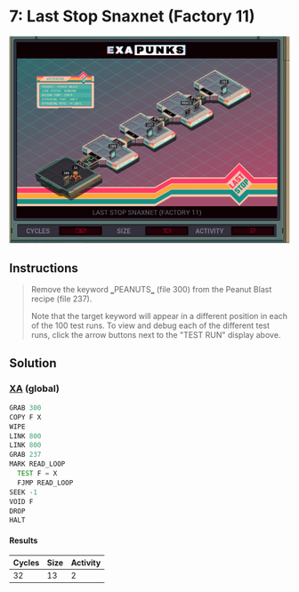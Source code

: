 # 7: Last Stop Snaxnet (Factory 11)

<div align="center"><img src="EXAPUNKS - Last Stop SNAXNET (32, 13, 2, 2024-06-23-16-36-45).gif" /></div>

## Instructions
> ﻿Remove the keyword ‗PEANUTS‗ (file 300) from the Peanut Blast recipe (file 237).
> 
> Note that the target keyword will appear in a different position in each of the 100 test runs. To view and debug each of the different test runs, click the arrow buttons next to the "TEST RUN" display above.

## Solution

### [XA](XA.exa) (global)
```asm
GRAB 300
COPY F X
WIPE
LINK 800
LINK 800
GRAB 237
MARK READ_LOOP
  TEST F = X
  FJMP READ_LOOP
SEEK -1
VOID F  
DROP
HALT
```

#### Results
| Cycles | Size | Activity |
|--------|------|----------|
| 32     | 13   | 2        |
